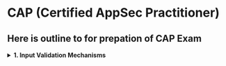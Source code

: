 # CAP (Certified AppSec Practitioner)
## Here is outline to for prepation of CAP Exam


<details>
  <summary><b>1. Input Validation Mechanisms</b></summary>
  Input validation is something that is used to limit the user input for attaining just the required functionality through input testing. Since some of the vulnerabilities like XSS, SQL Injection, SSTI, etc. are possible due to lack of implementation within input validation


a. **Syntactical Validation** (Format Check):
   - What it checks: The structure or format of the data.
   Example in plain terms:
   - If someone enters a date as 2024-15-50, syntactical validation will check if it follows the correct format YYYY-MM-DD (but not whether it's a real date).
b. **Semantic Validation** (Meaning Check)
   - What it checks: The logic or meaning of the data.
     Example in plain terms:
   - If someone enters a date as 2024-02-30, semantic validation will catch that February never has 30 days.

### Key Difference:
| Validation Type | What it Checks          | Example                          |
|----------------|-------------------------|----------------------------------|
| Syntactical    | Format and structure     | "abc@example.com" (email format) |
| Semantic       | Logical correctness      | "birthdate not in the future"    |



- **Blacklisting**
    - Scanning and Rejecting input that is know to be bad (Given data doesn't contains the bad content)
    - Example: ‘|%| — |;|/\|\\\||\[|@|xp And <SCRIPT>
- **Whitelisting**
    - Scanning and accepting input that is know to be good ()
    - whitelist validation is the more powerful of the two input validation approaches
    - Example: Length, size, format and type etc

</details>

##

<details>
  <summary><b>2. Auth Related Vulnerabilities</b></summary>
  Authentication-related vulnerabilities are an important security concern for organizations today. A malicious actor can gain access to a system by exploiting a vulnerability in authentication systems, such as weak passwords or default credentials.

  Types:
  
  - Password attacks
  - Insecure authentication (Weak encryption)
  - Social engineering
  - Stolen credentials
  - Unauthorized access
  - Weak Default settings

  Mitigations:
  - Strong pass
  - Secure Auth Protocols
  - Educate users
  - multi factor auth

</details>

##

<details>
  <summary><b>3. XSS (Cross-Site Scripting)</b></summary>
  injecting malicious code into the web page using HTML or JavaScript. This code can then be used to gain access to user data, alter the appearance of the page, or even send malicious commands to the server. The malicious code is often hidden in a URL, hidden form field, or in the HTML source of the web page.

**Types:**
  - **Stored XSS** : In a stored XSS attack, the attacker injects malicious code into a website's database, where it is stored and executed whenever someone accesses a page that retrieves data from the database.
  - **Reflected XSS** : In a reflected XSS attack, the attacker crafts a URL that includes the malicious code, and tricks a victim into clicking on it. When the victim's browser requests the URL, the server returns a page containing the injected code, which is then executed by the victim's browser.

**Preventions:**
- Input Validation
- CSP (Content Security Policy): CSP is a security feature that allows a website to specify which sources of content are allowed to be loaded by the browser.
- Escaping user input
- Encoding user input
- Disable HTML in user input
</details>


<details>
<summary><b>4. SQL Injection</b></summary>
  SQL injection is a type of attack that takes advantage of the structure of SQL to inject malicious code into a web application. 
  
**Catagories:**
  
- **Classic SQLI**: Classic SQL injection involves manipulating the syntax of an SQL query to gain access to sensitive data. This typically involves entering malicious code into an input field or URL.
- **Blind SQLI**: Blind SQL injection is a type of attack that is used when the attacker does not have direct access to the database. In this case, the attacker will use techniques such as Boolean-based and time-based SQL injection to gain access to the database.
- **Second-order SQLI**: Second-order SQL injection is a type of attack that occurs when an attacker is able to inject malicious code into a web application and it is then executed when the application is used by another user.

  **Preventions:**
  - Use parameterized queries
  - Use prepared statements
  - Input validation
  - Implement Whitelisting
  - Encrypt Sensitive data
  - Use least privilige escalation
  - Monitor system logs
  - Use WAF's
</details>

<details>
  <summary><b>5. XML External Entity attack</b></summary>
  XML External Entity (XXE) attack is a type of attack that exploits a vulnerability in an XML parser that is used to process XML documents. This vulnerability can be used by attackers to gain access to sensitive data within an XML file, or even to gain access to a network system.
  

**Types:**

- XML Injection: The document contains malicious code which can be used to steal data from the XML document or to gain access to the network system.

- XML Bombing: The document contains malicious code which can be used to cause a denial of service (DoS) attack or to gain access to the network system.

- XXE Injection: The document contains malicious code which can be used to gain access to the network system or to execute arbitrary code on the system.

**Preventions:**
- External source validated and filtered
- Use Latest version of xml parser
- Use input validation
</details>

<details>
  <summary><b>6. Cross-Site Request Forgery</b></summary>
Cross-Site Request Forgery (CSRF) is a type of attack which is carried out when an attacker tricks a user into sending a malicious request to a target website. 

The malicious request can be a GET or POST request, and the attacker can use it to access and modify sensitive user data, or to execute unwanted commands on a vulnerable website

- Example of a CSRF attack is an attacker manipulating a user into sending a GET request to a vulnerable website. The GET request could contain a malicious command, such as “delete all users”, which the attacker can then use to delete all users from the website without the user’s knowledge.

**Preventions:**
- Use anti-CSRF token
- Restrict access
- Use Captcha
- Use Https accross all pages
- Use 2fa
</details>


<details>
  <summary><b>7. Encoding, Encryption, and Hashing</b></summary>
Encoding, encryption, and hashing are three distinct processes used to protect digital information.

**Encoding** is a way of representing data in a different format, typically for the purpose of obfuscation or to compress the data. It does not provide security, but can be used to help make it more difficult for unauthorized persons to access the data.

- URL Encoding
- Base64 Encoding
- ASCII Encoding
- UTF-8 Encoding
- Hexadecimal Encoding

**Encryption** is a process of transforming data using an algorithm and a key in order to make the data unreadable without the key. It is the most commonly used method to protect data in transit and at rest.

- Symmetric Encryption: Symmetric encryption is a type of encryption where the same key is used for both encryption and decryption
- Asymmetric Encryption: Asymmetric encryption is a type of encryption where two different keys are used, one for encryption and one for decryption

**Hashing** is the process of generating a fixed-length output from a string of data using a deterministic algorithm. It is used to verify the integrity of data and to securely store passwords.


- **MD5**: Generates a 128-bit hash value.
- **SHA-1**: Generates a 160-bit hash value.
- **SHA-2**: Generates a 224-bit, 256-bit, 384-bit, or 512-bit hash value.
- **SHA-3**: Generates a 224-bit, 256-bit, 384-bit, or 512-bit hash value.
- **BCrypt**: Generates a variable-length hash value based on a salt and user-supplied password.
  
</details>

<details>
  <summary><b>8. Understanding of OWASP Top 10 Vulnerabilities</b></summary>
Every year Open Web application security project publishes its top 10 list of web vulnaribilities that includes top 10 vulnaribbilities and there impact and how to avoid them

**here are the 2021 OWASP Top 10**:
1. Broken access control: 
2. Cryptographic failure
3. Injection
4. Insecure design
5. Security misconfiguration
6. Vulnerable and outdated components
7. Identification and authentication failures
8. Software and data integrity failures
9. Security logging and monitering failures
10. Server-side request forgery 

**Broken access control**
Broken Access Control happens when access permissions are misconfigured thereby allowing attackers to access, modify or delete data, files and accounts that they should not have access to in the first place.

**CRYPTOGRAPHIC FAILURES**

Cryptographic failures occur when sensitive data is insufficiently protected and therefore leaked or exposed to unauthorized audiences. Such failures are most common if data is transmitted or stored in clear text or using known-to-be-weak cryptographic algorithms such as MD5 or SHA-1.

**INJECTION**

An attacker can execute unintended commands or gain access to sensitive data by injecting malicious data as part of a command or query. This usually happens when a website fails to filter, validate or sanitize users’ inputs or implement parameterization.

**INSECURE DESIGN**

This newest OWASP Top 10 revision talks about risks related to design and architectural flaws, with recommendations for implementing threat modelling, secure design patterns, and reference architectures – from the very beginning of the design process.

**SECURITY MISCONFIGURATION**

This category covers a brand range of potential vulnerabilities including insecure default configurations, open ports, incomplete configurations, and misconfigured HTTP headers, using insecure default usernames and passwords, etc.

**VULNERABLE AND OUTDATED COMPONENTS**

This refers to known issues where vulnerabilities exist because developers either do not know the versions of components used including those of nested dependencies, or are not aware that the software used is already unsupported or out of date.

e.g. Log4j2 Vulnerability

**IDENTIFICATION AND AUTHENTICATION FAILURES**

Previously known as “Broken Authentication”, this category covers weaknesses in authentication and session management in web applications. The resulting vulnerabilities allow attackers to gain unauthorized access to accounts and/or data.

**SOFTWARE AND DATA INTEGRITY FAILURES**

For software, data integrity failures are becoming increasingly relevant as sensitive information is increasingly stored in databases, where it is at risk of tampering security.

**SECURITY LOGGING AND MONITORING FAILURES**

Previously categorized as “Insufficient Logging and Monitoring”, Security Logging and Monitoring Failures moved one place up from #10 this year. Logging and monitoring are essential components in ensuring that any suspicious activity can be detected close to real-time, or diagnosed after the fact.

**SERVER-SIDE REQUEST FORGERY (SSRF)**

Server-side request forgery (also termed as SSRF) is a web security flaw that allows an attacker to force a server-side application to send HTTP requests to any domain the attacker chooses

</details>

<details>
  <summary><b>9. Security Best Practices and Hardening Mechanisms.</b></summary>
    - Same Origin Policy: 
    - Security Headers: 

</details>
10. TLS security
    - TLS Certificate Misconfiguration
    - Symmetric and Asymmetric Ciphers
11. Server-Side Request Forgery
12. Authorization and Session Management related flaws
    - Insecure Direct Object Reference (IDOR)
    - Privilege Escalation
    - Parameter Manipulation attacks
    - Securing Cookies
13. Insecure File Uploads
14. Code Injection Vulnerabilities
15. Business Logic Flaws
16. Directory Traversal Vulnerabilities
17. Security Misconfigurations.
18. Information Disclosure.
19. Vulnerable and Outdated Components.
20. Common Supply Chain Attacks and Prevention Methods.
